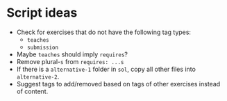 # Script ideas

* Check for exercises that do not have the following tag types:
  * `teaches`
  * `submission`
* Maybe `teaches` should imply `requires`?
* Remove plural-`s` from `requires: ...s`
* If there is a `alternative-1` folder in `sol`, copy all other files into `alternative-2`.
* Suggest tags to add/removed based on tags of other exercises instead of content.